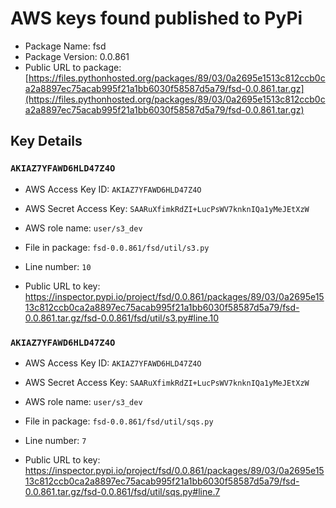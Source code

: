 # AWS keys found published to PyPi

* Package Name: fsd
* Package Version: 0.0.861
* Public URL to package: [https://files.pythonhosted.org/packages/89/03/0a2695e1513c812ccb0ca2a8897ec75acab995f21a1bb6030f58587d5a79/fsd-0.0.861.tar.gz](https://files.pythonhosted.org/packages/89/03/0a2695e1513c812ccb0ca2a8897ec75acab995f21a1bb6030f58587d5a79/fsd-0.0.861.tar.gz)

## Key Details

### `AKIAZ7YFAWD6HLD47Z4O`

* AWS Access Key ID: `AKIAZ7YFAWD6HLD47Z4O`
* AWS Secret Access Key: `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` 
* AWS role name: `user/s3_dev`
* File in package: `fsd-0.0.861/fsd/util/s3.py`
* Line number: `10`

* Public URL to key: https://inspector.pypi.io/project/fsd/0.0.861/packages/89/03/0a2695e1513c812ccb0ca2a8897ec75acab995f21a1bb6030f58587d5a79/fsd-0.0.861.tar.gz/fsd-0.0.861/fsd/util/s3.py#line.10



### `AKIAZ7YFAWD6HLD47Z4O`

* AWS Access Key ID: `AKIAZ7YFAWD6HLD47Z4O`
* AWS Secret Access Key: `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` 
* AWS role name: `user/s3_dev`
* File in package: `fsd-0.0.861/fsd/util/sqs.py`
* Line number: `7`

* Public URL to key: https://inspector.pypi.io/project/fsd/0.0.861/packages/89/03/0a2695e1513c812ccb0ca2a8897ec75acab995f21a1bb6030f58587d5a79/fsd-0.0.861.tar.gz/fsd-0.0.861/fsd/util/sqs.py#line.7


